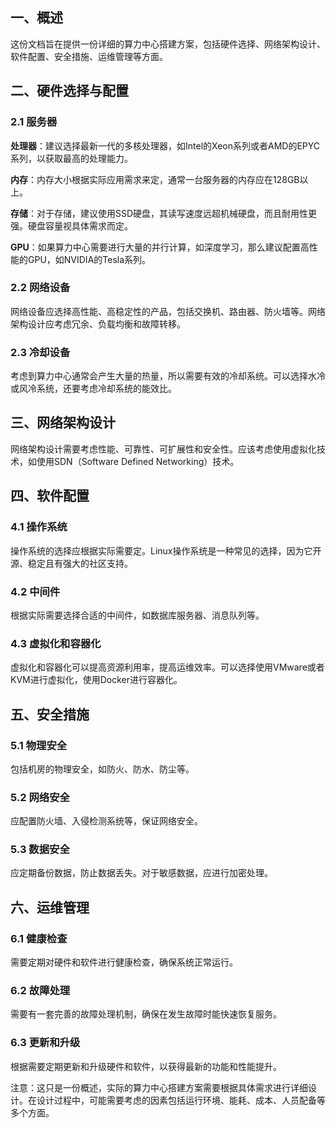## 一、概述

这份文档旨在提供一份详细的算力中心搭建方案，包括硬件选择、网络架构设计、软件配置、安全措施、运维管理等方面。

## 二、硬件选择与配置

### 2.1 服务器

**处理器**：建议选择最新一代的多核处理器，如Intel的Xeon系列或者AMD的EPYC系列，以获取最高的处理能力。

**内存**：内存大小根据实际应用需求来定，通常一台服务器的内存应在128GB以上。

**存储**：对于存储，建议使用SSD硬盘，其读写速度远超机械硬盘，而且耐用性更强。硬盘容量视具体需求而定。

**GPU**：如果算力中心需要进行大量的并行计算，如深度学习，那么建议配置高性能的GPU，如NVIDIA的Tesla系列。

### 2.2 网络设备

网络设备应选择高性能、高稳定性的产品，包括交换机、路由器、防火墙等。网络架构设计应考虑冗余、负载均衡和故障转移。

### 2.3 冷却设备

考虑到算力中心通常会产生大量的热量，所以需要有效的冷却系统。可以选择水冷或风冷系统，还要考虑冷却系统的能效比。

## 三、网络架构设计

网络架构设计需要考虑性能、可靠性、可扩展性和安全性。应该考虑使用虚拟化技术，如使用SDN（Software Defined Networking）技术。

## 四、软件配置

### 4.1 操作系统

操作系统的选择应根据实际需要定。Linux操作系统是一种常见的选择，因为它开源、稳定且有强大的社区支持。

### 4.2 中间件

根据实际需要选择合适的中间件，如数据库服务器、消息队列等。

### 4.3 虚拟化和容器化

虚拟化和容器化可以提高资源利用率，提高运维效率。可以选择使用VMware或者KVM进行虚拟化，使用Docker进行容器化。

## 五、安全措施

### 5.1 物理安全

包括机房的物理安全，如防火、防水、防尘等。

### 5.2 网络安全

应配置防火墙、入侵检测系统等，保证网络安全。

### 5.3 数据安全

应定期备份数据，防止数据丢失。对于敏感数据，应进行加密处理。

## 六、运维管理

### 6.1 健康检查

需要定期对硬件和软件进行健康检查，确保系统正常运行。

### 6.2 故障处理

需要有一套完善的故障处理机制，确保在发生故障时能快速恢复服务。

### 6.3 更新和升级

根据需要定期更新和升级硬件和软件，以获得最新的功能和性能提升。

注意：这只是一份概述，实际的算力中心搭建方案需要根据具体需求进行详细设计。在设计过程中，可能需要考虑的因素包括运行环境、能耗、成本、人员配备等多个方面。